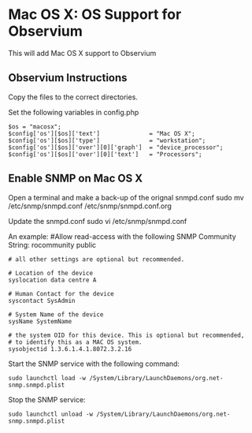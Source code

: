 # Mac OS X: OS Support for Observium
This will add Mac OS X support to Observium

## Observium Instructions
Copy the files to the correct directories.

Set the following variables in config.php

	$os = "macosx";
	$config['os'][$os]['text']              = "Mac OS X";
	$config['os'][$os]['type']              = "workstation";
	$config['os'][$os]['over'][0]['graph']  = "device_processor";
	$config['os'][$os]['over'][0]['text']   = "Processors";

## Enable SNMP on Mac OS X
Open a terminal and make a back-up of the orignal snmpd.conf
	sudo mv /etc/snmp/snmpd.conf /etc/snmp/snmpd.conf.org

Update the snmpd.conf
	sudo vi /etc/snmp/snmpd.conf

An example:
	#Allow read-access with the following SNMP Community String:
	rocommunity public
		
	# all other settings are optional but recommended.
	
	# Location of the device
	syslocation data centre A
	
	# Human Contact for the device
	syscontact SysAdmin
	
	# System Name of the device
	sysName SystemName
	
	# the system OID for this device. This is optional but recommended,
	# to identify this as a MAC OS system.
	sysobjectid 1.3.6.1.4.1.8072.3.2.16

Start the SNMP service with the following command:

	sudo launchctl load -w /System/Library/LaunchDaemons/org.net-snmp.snmpd.plist

Stop the SNMP service:

	sudo launchctl unload -w /System/Library/LaunchDaemons/org.net-snmp.snmpd.plist
